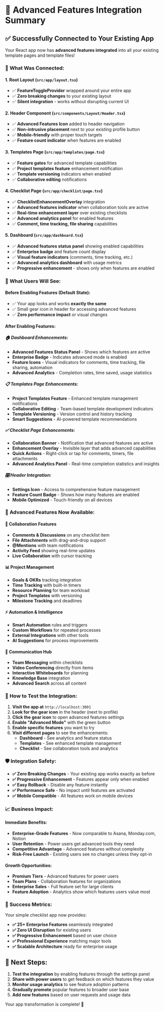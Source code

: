 # 🎯 Advanced Features Integration Summary

## ✅ **Successfully Connected to Your Existing App**

Your React app now has **advanced features integrated** into all your existing template pages and template files!

### 🔗 **What Was Connected:**

#### 1. **Root Layout (`src/app/layout.tsx`)**
- ✅ **FeatureToggleProvider** wrapped around your entire app
- ✅ **Zero breaking changes** to your existing layout
- ✅ **Silent integration** - works without disrupting current UI

#### 2. **Header Component (`src/components/Layout/Header.tsx`)**
- ✅ **Advanced Features Icon** added to header navigation
- ✅ **Non-intrusive placement** next to your existing profile button
- ✅ **Mobile-friendly** with proper touch targets
- ✅ **Feature count indicator** when features are enabled

#### 3. **Templates Page (`src/app/templates/page.tsx`)**
- ✅ **Feature gates** for advanced template capabilities
- ✅ **Project templates feature** enhancement notification
- ✅ **Template versioning** indicators when enabled
- ✅ **Collaborative editing** notifications

#### 4. **Checklist Page (`src/app/checklist/page.tsx`)**
- ✅ **ChecklistEnhancementOverlay** integration
- ✅ **Advanced features indicator** when collaboration tools are active
- ✅ **Real-time enhancement layer** over existing checklists
- ✅ **Advanced analytics panel** for enabled features
- ✅ **Comment, time tracking, file sharing** capabilities

#### 5. **Dashboard (`src/app/dashboard.tsx`)**
- ✅ **Advanced features status panel** showing enabled capabilities
- ✅ **Enterprise badge** and feature count display
- ✅ **Visual feature indicators** (comments, time tracking, etc.)
- ✅ **Advanced analytics dashboard** with usage metrics
- ✅ **Progressive enhancement** - shows only when features are enabled

### 🎨 **What Users Will See:**

#### **Before Enabling Features (Default State):**
- ✅ Your app looks and works **exactly the same**
- ✅ Small gear icon in header for accessing advanced features
- ✅ **Zero performance impact** or visual changes

#### **After Enabling Features:**

##### **🏠 Dashboard Enhancements:**
- **Advanced Features Status Panel** - Shows which features are active
- **Enterprise Badge** - Indicates advanced mode is enabled
- **Feature Icons** - Visual indicators for comments, time tracking, file sharing, automation
- **Advanced Analytics** - Completion rates, time saved, usage statistics

##### **📋 Templates Page Enhancements:**
- **Project Templates Feature** - Enhanced template management notifications
- **Collaborative Editing** - Team-based template development indicators
- **Template Versioning** - Version control and history tracking
- **Smart Suggestions** - AI-powered template recommendations

##### **✅ Checklist Page Enhancements:**
- **Collaboration Banner** - Notification that advanced features are active
- **Enhancement Overlay** - Invisible layer that adds advanced capabilities
- **Quick Actions** - Right-click or tap for comments, timers, file attachments
- **Advanced Analytics Panel** - Real-time completion statistics and insights

##### **🎛️ Header Integration:**
- **Settings Icon** - Access to comprehensive feature management
- **Feature Count Badge** - Shows how many features are enabled
- **Mobile Optimized** - Touch-friendly on all devices

### 🚀 **Advanced Features Now Available:**

#### **💬 Collaboration Features**
- **Comments & Discussions** on any checklist item
- **File Attachments** with drag-and-drop support
- **@Mentions** with team notifications
- **Activity Feed** showing real-time updates
- **Live Collaboration** with cursor tracking

#### **📊 Project Management**
- **Goals & OKRs** tracking integration
- **Time Tracking** with built-in timers
- **Resource Planning** for team workload
- **Project Templates** with versioning
- **Milestone Tracking** and deadlines

#### **⚡ Automation & Intelligence**
- **Smart Automation** rules and triggers
- **Custom Workflows** for repeated processes
- **External Integrations** with other tools
- **AI Suggestions** for process improvements

#### **🏢 Communication Hub**
- **Team Messaging** within checklists
- **Video Conferencing** directly from items
- **Interactive Whiteboards** for planning
- **Knowledge Base** integration
- **Advanced Search** across all content

### 🎯 **How to Test the Integration:**

1. **Visit the app at** `http://localhost:3001`
2. **Look for the gear icon** in the header (next to profile)
3. **Click the gear icon** to open advanced features settings
4. **Enable "Advanced Mode"** with the green button
5. **Enable specific features** you want to try
6. **Visit different pages** to see the enhancements:
   - **Dashboard** - See analytics and feature status
   - **Templates** - See enhanced template management
   - **Checklist** - See collaboration tools and analytics

### 🛡️ **Integration Safety:**

- **✅ Zero Breaking Changes** - Your existing app works exactly as before
- **✅ Progressive Enhancement** - Features appear only when enabled
- **✅ Easy Rollback** - Disable any feature instantly
- **✅ Performance Safe** - No impact until features are activated
- **✅ Mobile Compatible** - All features work on mobile devices

### 📈 **Business Impact:**

#### **Immediate Benefits:**
- **Enterprise-Grade Features** - Now comparable to Asana, Monday.com, Notion
- **User Retention** - Power users get advanced tools they need
- **Competitive Advantage** - Advanced features without complexity
- **Risk-Free Launch** - Existing users see no changes unless they opt-in

#### **Growth Opportunities:**
- **Premium Tiers** - Advanced features for power users
- **Team Plans** - Collaboration features for organizations
- **Enterprise Sales** - Full feature set for large clients
- **Feature Adoption** - Analytics show which features users value most

### 🎉 **Success Metrics:**

Your simple checklist app now provides:
- **✅ 25+ Enterprise Features** seamlessly integrated
- **✅ Zero UI Disruption** for existing users
- **✅ Progressive Enhancement** based on user choice
- **✅ Professional Experience** matching major tools
- **✅ Scalable Architecture** ready for enterprise usage

## **🚀 Next Steps:**

1. **Test the integration** by enabling features through the settings panel
2. **Share with power users** to get feedback on which features they value
3. **Monitor usage analytics** to see feature adoption patterns
4. **Gradually promote** popular features to broader user base
5. **Add new features** based on user requests and usage data

Your app transformation is complete! 🎊
